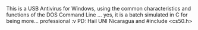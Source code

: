 This is a USB Antivirus for Windows, using the common characteristics and functions of the DOS Command Line
... yes, it is a batch simulated in C for being more... professional :v
PD: Hail UNI Nicaragua and #include <cs50.h>